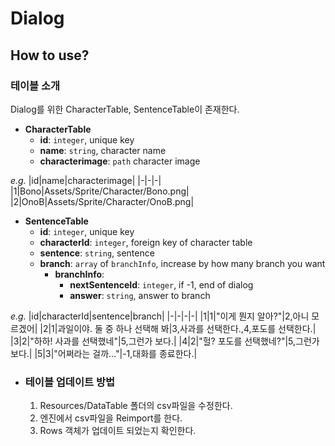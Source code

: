 # Dialog

## __How to use?__
### 테이블 소개
Dialog를 위한 CharacterTable, SentenceTable이 존재한다.
- __CharacterTable__
    - __id__: `integer`, unique key
    - __name__: `string`, character name
    - __characterimage__: `path` character image

_e.g._
|id|name|characterimage|
|-|-|-|
|1|Bono|Assets/Sprite/Character/Bono.png|
|2|OnoB|Assets/Sprite/Character/OnoB.png|

- __SentenceTable__
    - __id__: `integer`, unique key
    - __characterId__: `integer`, foreign key of character table
    - __sentence__: `string`, sentence
    - __branch__: `array` of `branchInfo`, increase by how many branch you want
        - __branchInfo__: 
            - __nextSentenceId__: `integer`, if -1, end of dialog
            - __answer__: `string`, answer to branch

_e.g._
|id|characterId|sentence|branch|
|-|-|-|-|
|1|1|"이게 뭔지 알아?"|2,아니 모르겠어|
|2|1|과일이야. 둘 중 하나 선택해 봐|3,사과를 선택한다.,4,포도를 선택한다.|
|3|2|"하하! 사과를 선택했네"|5,그런가 보다.|
|4|2|"헐? 포도를 선택했네?"|5,그런가 보다.|
|5|3|"어쩌라는 걸까..."|-1,대화를 종료한다.|

- ### 테이블 업데이트 방법
    1. Resources/DataTable 폴더의 csv파일을 수정한다.
    2. 엔진에서 csv파일을 Reimport를 한다.
    3. Rows 객체가 업데이트 되었는지 확인한다.